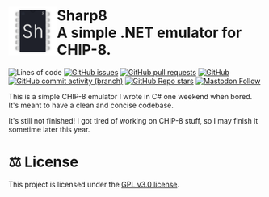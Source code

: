 <div>
  <img align="left" src="/Branding/sharp8_logo.png" width="96" height="96"/>
  <h1>
    Sharp8
    <br>
    A simple .NET emulator for CHIP-8.
  </h1>
</div>

![Lines of code](https://img.shields.io/tokei/lines/github/analogfeelings/sharp8?label=Lines%20Of%20Code&style=flat-square)
[![GitHub issues](https://img.shields.io/github/issues/analogfeelings/sharp8?label=Issues&style=flat-square)](https://github.com/AnalogFeelings/Sharp8/issues)
[![GitHub pull requests](https://img.shields.io/github/issues-pr/analogfeelings/sharp8?label=Pull%20Requests&style=flat-square)](https://github.com/AnalogFeelings/Sharp8/pulls)
[![GitHub](https://img.shields.io/github/license/analogfeelings/sharp8?label=License&style=flat-square)](https://github.com/AnalogFeelings/Sharp8/blob/master/LICENSE.txt)
[![GitHub commit activity (branch)](https://img.shields.io/github/commit-activity/m/analogfeelings/sharp8/master?label=Commit%20Activity&style=flat-square)](https://github.com/AnalogFeelings/Sharp8/graphs/commit-activity)
[![GitHub Repo stars](https://img.shields.io/github/stars/analogfeelings/sharp8?label=Stargazers&style=flat-square)](https://github.com/AnalogFeelings/Sharp8/stargazers)
[![Mastodon Follow](https://img.shields.io/mastodon/follow/109309123442839534?domain=https%3A%2F%2Ftech.lgbt&style=social)](https://tech.lgbt/@analog_feelings)

This is a simple CHIP-8 emulator I wrote in C# one weekend when bored. It's meant to have a clean and concise codebase.

It's still not finished! I got tired of working on CHIP-8 stuff, so I may finish it sometime later this year.

# :balance_scale: License

This project is licensed under the [GPL v3.0 license](LICENSE.txt).

